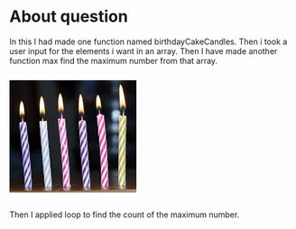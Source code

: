 # About question 
In this I  had made one function named birthdayCakeCandles.
Then i took a user input for the elements i want in an array.
Then I have made another function max find the maximum number from that array.

![alt text](cake_image.jpeg)

Then I applied loop to find the count of the maximum number.
